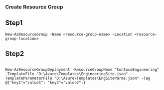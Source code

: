 ### Create Resource Group

## Step1

```
New-AzResourceGroup -Name <resource-group-name> -Location <resource-group-location>
```

## Step2



```

New-AzResourceGroupDeployment -ResourceGroupName "ContosoEngineering" -TemplateFile "D:\Azure\Templates\EngineeringSite.json" -TemplateParameterFile "D:\Azure\Templates\EngSiteParms.json" -Tag @{"key1"="value1"; "key2"="value2";}

```

```
